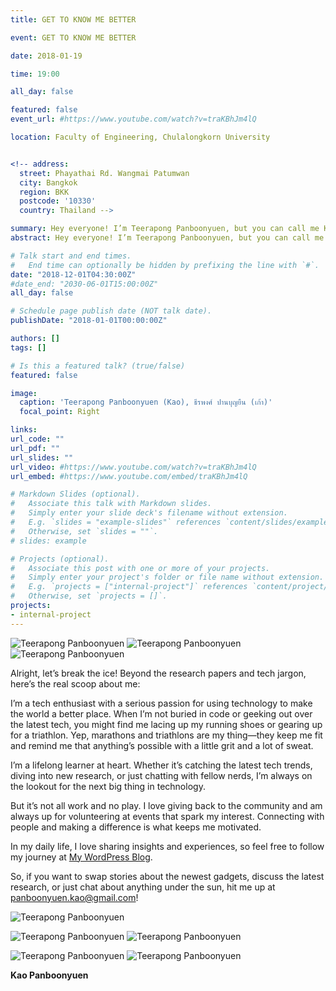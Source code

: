 ```yaml
---
title: GET TO KNOW ME BETTER

event: GET TO KNOW ME BETTER

date: 2018-01-19

time: 19:00

all_day: false

featured: false
event_url: #https://www.youtube.com/watch?v=traKBhJm4lQ

location: Faculty of Engineering, Chulalongkorn University


<!-- address:
  street: Phayathai Rd. Wangmai Patumwan
  city: Bangkok
  region: BKK
  postcode: '10330'
  country: Thailand -->

summary: Hey everyone! I’m Teerapong Panboonyuen, but you can call me Kao. I’m passionate about creating impactful AI. While working on my Ph.D. in Computer Engineering at Chula, I’ve taught, tackled exciting data science projects, and assisted in machine learning classes. My goal? To elevate AI and leverage it for a better world. My journey has been a thrilling exploration of advanced technologies, from diffusion models and generative adversarial networks (GANs) to self-supervised learning and probabilistic modeling.
abstract: Hey everyone! I’m Teerapong Panboonyuen, but you can call me Kao. I’m passionate about building AI that drives meaningful impact. Currently, I’m a Senior AI Research Scientist at MARS (Motor AI Recognition Solution) and a Postdoctoral Fellow at Chulalongkorn University, where I earned my Ph.D. in Computer Engineering, specializing in advanced AI methodologies. My research focuses on pushing the boundaries of AI through transformer architectures, diffusion models, and generative adversarial networks (GANs), with a strong foundation in optimization theory, latent spaces, and stochastic processes. I’m especially drawn to applications in remote sensing and geospatial analysis, where I leverage deep learning techniques like CNNs and RNNs to uncover patterns in complex data. Beyond research, I love teaching machine learning and mentoring students on concepts like gradient descent, regularization, and the inner workings of deep learning frameworks. My mission is to blend rigorous mathematical principles with innovative problem-solving to create AI that tackles real-world challenges. Whether it’s exploring the potential of attention mechanisms in LLMs or enhancing predictive models with statistical optimization, I’m constantly seeking to expand what’s possible in AI. Let’s collaborate to build technology that inspires, solves problems, and makes a lasting difference!

# Talk start and end times.
#   End time can optionally be hidden by prefixing the line with `#`.
date: "2018-12-01T04:30:00Z"
#date_end: "2030-06-01T15:00:00Z"
all_day: false

# Schedule page publish date (NOT talk date).
publishDate: "2018-01-01T00:00:00Z"

authors: []
tags: []

# Is this a featured talk? (true/false)
featured: false

image:
  caption: 'Teerapong Panboonyuen (Kao), ธีรพงศ์ ปานบุญยืน (เก้า)'
  focal_point: Right

links:
url_code: ""
url_pdf: ""
url_slides: ""
url_video: #https://www.youtube.com/watch?v=traKBhJm4lQ
url_embed: #https://www.youtube.com/embed/traKBhJm4lQ

# Markdown Slides (optional).
#   Associate this talk with Markdown slides.
#   Simply enter your slide deck's filename without extension.
#   E.g. `slides = "example-slides"` references `content/slides/example-slides.md`.
#   Otherwise, set `slides = ""`.
# slides: example

# Projects (optional).
#   Associate this post with one or more of your projects.
#   Simply enter your project's folder or file name without extension.
#   E.g. `projects = ["internal-project"]` references `content/project/deep-learning/index.md`.
#   Otherwise, set `projects = []`.
projects:
- internal-project
---
```

![Teerapong Panboonyuen](kao_japan_2020/KAO_PANBOONYUEN_JP20_02.jpg)
![Teerapong Panboonyuen](panboonyuen_img01.jpg)
![Teerapong Panboonyuen](panboonyuen_img02.png)

<!-- {{< youtube traKBhJm4lQ >}} -->

Alright, let’s break the ice! Beyond the research papers and tech jargon, here’s the real scoop about me:

I’m a tech enthusiast with a serious passion for using technology to make the world a better place. When I’m not buried in code or geeking out over the latest tech, you might find me lacing up my running shoes or gearing up for a triathlon. Yep, marathons and triathlons are my thing—they keep me fit and remind me that anything’s possible with a little grit and a lot of sweat.

I’m a lifelong learner at heart. Whether it’s catching the latest tech trends, diving into new research, or just chatting with fellow nerds, I’m always on the lookout for the next big thing in technology.

But it’s not all work and no play. I love giving back to the community and am always up for volunteering at events that spark my interest. Connecting with people and making a difference is what keeps me motivated.

In my daily life, I love sharing insights and experiences, so feel free to follow my journey at [My WordPress Blog](https://kaopanboonyuen.wordpress.com/).

So, if you want to swap stories about the newest gadgets, discuss the latest research, or just chat about anything under the sun, hit me up at [panboonyuen.kao@gmail.com](mailto:panboonyuen.kao@gmail.com)!

<!-- ![Teerapong Panboonyuen](kao/panboonyuen_kao_01.jpg)
![Teerapong Panboonyuen](kao/panboonyuen_kao_02.jpg)
![Teerapong Panboonyuen](kao/panboonyuen_kao_03.jpg)
![Teerapong Panboonyuen](kao/panboonyuen_kao_04.jpg) -->

<!-- ![Teerapong Panboonyuen](featured_ITALY.jpg) -->

![Teerapong Panboonyuen](kao_japan_2020/KAO_PANBOONYUEN_JP20_01.jpg)

![Teerapong Panboonyuen](kao_japan_2024/panboonyuen_kao_japan_01.jpg)
![Teerapong Panboonyuen](kao_japan_2024/panboonyuen_kao_japan_02.jpg)
<!-- ![Teerapong Panboonyuen](kao_japan_2024/panboonyuen_kao_japan_03.jpg)
![Teerapong Panboonyuen](kao_japan_2024/panboonyuen_kao_japan_04.jpg) -->

![Teerapong Panboonyuen](kao/panboonyuen_kao_05.jpg)
![Teerapong Panboonyuen](kao/panboonyuen_kao_06.jpg)


**Kao Panboonyuen**